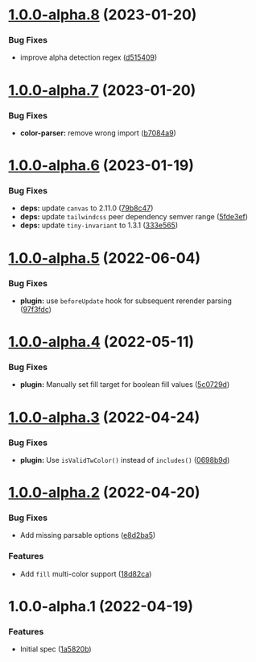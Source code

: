 # [1.0.0-alpha.8](https://github.com/decanTyme/chartjs-plugin-tailwindcss-colors/compare/v1.0.0-alpha.7...v1.0.0-alpha.8) (2023-01-20)


### Bug Fixes

* improve alpha detection regex ([d515409](https://github.com/decanTyme/chartjs-plugin-tailwindcss-colors/commit/d515409f6f93ca8f200bc6d3e30bc42523517339))

# [1.0.0-alpha.7](https://github.com/decanTyme/chartjs-plugin-tailwindcss-colors/compare/v1.0.0-alpha.6...v1.0.0-alpha.7) (2023-01-20)


### Bug Fixes

* **color-parser:** remove wrong import ([b7084a9](https://github.com/decanTyme/chartjs-plugin-tailwindcss-colors/commit/b7084a9b40b1d9b87661b5e5514b20500950af36))

# [1.0.0-alpha.6](https://github.com/decanTyme/chartjs-plugin-tailwindcss-colors/compare/v1.0.0-alpha.5...v1.0.0-alpha.6) (2023-01-19)


### Bug Fixes

* **deps:** update `canvas` to 2.11.0 ([79b8c47](https://github.com/decanTyme/chartjs-plugin-tailwindcss-colors/commit/79b8c47a49a80d2ed2d21f479a615fe8c90dfb98))
* **deps:** update `tailwindcss` peer dependency semver range ([5fde3ef](https://github.com/decanTyme/chartjs-plugin-tailwindcss-colors/commit/5fde3effdecba4cbf7c29f0a12773725e25003b4))
* **deps:** update `tiny-invariant` to 1.3.1 ([333e565](https://github.com/decanTyme/chartjs-plugin-tailwindcss-colors/commit/333e565db5f36282ed1e41f82cf64da3fceb7f33))

# [1.0.0-alpha.5](https://github.com/decanTyme/chartjs-plugin-tailwindcss-colors/compare/v1.0.0-alpha.4...v1.0.0-alpha.5) (2022-06-04)


### Bug Fixes

* **plugin:** use `beforeUpdate` hook for subsequent rerender parsing ([97f3fdc](https://github.com/decanTyme/chartjs-plugin-tailwindcss-colors/commit/97f3fdca428fd503991c6e6ec27e102eebc400f8))

# [1.0.0-alpha.4](https://github.com/decanTyme/chartjs-plugin-tailwindcss-colors/compare/v1.0.0-alpha.3...v1.0.0-alpha.4) (2022-05-11)


### Bug Fixes

* **plugin:** Manually set fill target for boolean fill values ([5c0729d](https://github.com/decanTyme/chartjs-plugin-tailwindcss-colors/commit/5c0729d4231fd4ea1cc043bf82334a1a616c39d7))

# [1.0.0-alpha.3](https://github.com/decanTyme/chartjs-plugin-tailwindcss-colors/compare/v1.0.0-alpha.2...v1.0.0-alpha.3) (2022-04-24)


### Bug Fixes

* **plugin:** Use `isValidTwColor()` instead of `includes()` ([0698b9d](https://github.com/decanTyme/chartjs-plugin-tailwindcss-colors/commit/0698b9de75965e4c55a3a2a72c3f146b806724d9))

# [1.0.0-alpha.2](https://github.com/decanTyme/chartjs-plugin-tailwindcss-colors/compare/v1.0.0-alpha.1...v1.0.0-alpha.2) (2022-04-20)


### Bug Fixes

* Add missing parsable options ([e8d2ba5](https://github.com/decanTyme/chartjs-plugin-tailwindcss-colors/commit/e8d2ba5541ad80fec1d36f038a835e607ef1fa1b))


### Features

* Add `fill` multi-color support ([18d82ca](https://github.com/decanTyme/chartjs-plugin-tailwindcss-colors/commit/18d82ca8c7942de1beeb4955bc800b206fd3552f))

# 1.0.0-alpha.1 (2022-04-19)


### Features

* Initial spec ([1a5820b](https://github.com/decanTyme/chartjs-plugin-tailwindcss-colors/commit/1a5820b1ea488fb30953c8577fb693d960d340e5))
